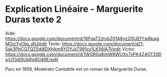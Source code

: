# Explication Linéaire - Marguerite Duras texte 2

Aide: https://docs.google.com/document/d/16FqaT2ztvbZ01A8yz2I5UEfYw8kwgMOizYyI3ip_dlU/edit
Texte: https://docs.google.com/document/d/1-5ak3PbCQTQZ5di8DXhjkm8YDYJsT991cx1LK56IA7I/edit
Victor: https://docs.google.com/document/d/1WGRSg8imWAWUXv7xPK4Z4OT29DsrU13dlSUbKp8O49E/edit

Paru en 1958, Moderato Cantabile est un roman de Marguerite Duras. 
<!--stackedit_data:
eyJoaXN0b3J5IjpbMTM3MTE4NTc3NiwxNjI4MjA1MTksLTExNz
I1OTMwNywtMTcxOTA2NTU3OSwxNzYyMTc0NjMsMTc2MjE3NDYz
LDE3ODAxODkyMDEsLTE1MzcyMzI2ODQsMjAyMTE2NzgyN119
-->